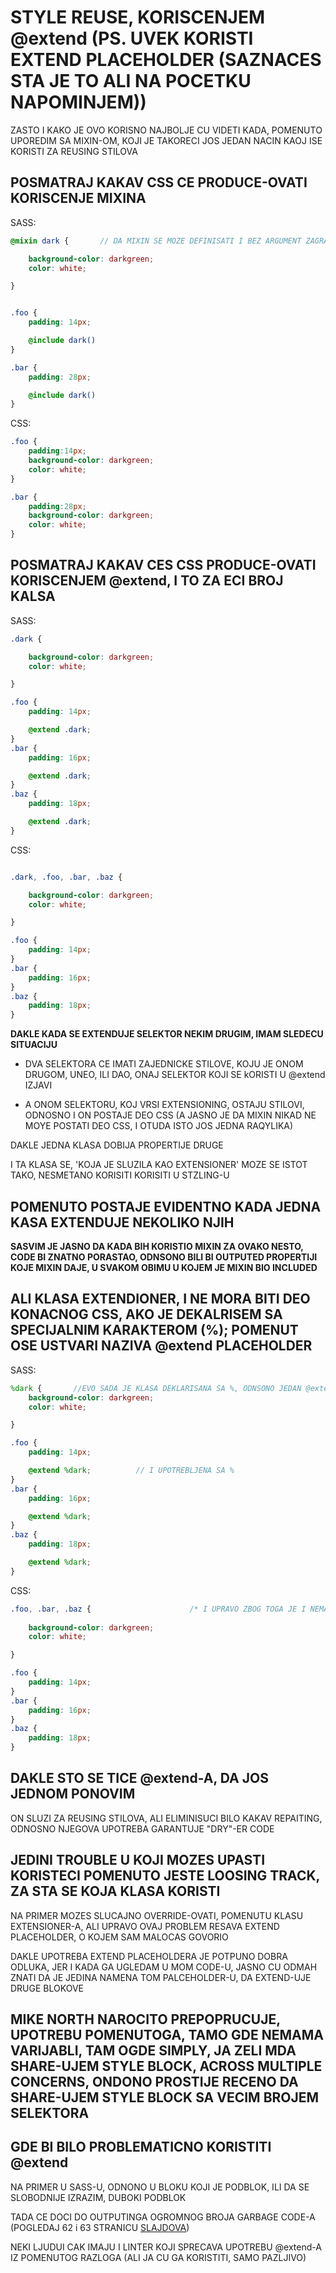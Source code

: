 # STYLE REUSE, KORISCENJEM @extend (PS. UVEK KORISTI EXTEND PLACEHOLDER (SAZNACES STA JE TO ALI NA POCETKU NAPOMINJEM))

ZASTO I KAKO JE OVO KORISNO NAJBOLJE CU VIDETI KADA, POMENUTO UPOREDIM SA MIXIN-OM, KOJI JE TAKORECI JOS JEDAN NACIN KAOJ ISE KORISTI ZA REUSING STILOVA

## POSMATRAJ KAKAV CSS CE PRODUCE-OVATI KORISCENJE MIXINA

SASS:

```scss
@mixin dark {       // DA MIXIN SE MOZE DEFINISATI I BEZ ARGUMENT ZAGRADE

    background-color: darkgreen;
    color: white;

}


.foo {
    padding: 14px;

    @include dark()
}

.bar {
    padding: 28px;

    @include dark()
}

```

CSS:

```css
.foo {
    padding:14px;
    background-color: darkgreen;
    color: white;
}

.bar {
    padding:28px;
    background-color: darkgreen;
    color: white;
}
```

## POSMATRAJ KAKAV CES CSS PRODUCE-OVATI KORISCENJEM @extend, I TO ZA ECI BROJ KALSA

SASS:

```scss
.dark {

    background-color: darkgreen;
    color: white;

}

.foo {
    padding: 14px;

    @extend .dark;
}
.bar {
    padding: 16px;

    @extend .dark;
}
.baz {
    padding: 18px;

    @extend .dark;
}


```

CSS:

```css

.dark, .foo, .bar, .baz {

    background-color: darkgreen;
    color: white;

}

.foo {
    padding: 14px;
}
.bar {
    padding: 16px;
}
.baz {
    padding: 18px;
}


```

**DAKLE KADA SE EXTENDUJE SELEKTOR NEKIM DRUGIM, IMAM SLEDECU SITUACIJU**

- DVA SELEKTORA CE IMATI ZAJEDNICKE STILOVE, KOJU JE ONOM DRUGOM, UNEO, ILI DAO, ONAJ SELEKTOR KOJI SE kORISTI U @extend IZJAVI

- A ONOM SELEKTORU, KOJ VRSI EXTENSIONING, OSTAJU STILOVI, ODNOSNO I ON POSTAJE DEO CSS (A JASNO JE DA MIXIN NIKAD NE MOYE POSTATI DEO CSS, I OTUDA ISTO JOS JEDNA RAQYLIKA)

DAKLE JEDNA KLASA DOBIJA PROPERTIJE DRUGE

I TA KLASA SE, 'KOJA JE SLUZILA KAO EXTENSIONER' MOZE SE ISTOT TAKO, NESMETANO KORISITI KORISITI U STZLING-U

## POMENUTO POSTAJE EVIDENTNO KADA JEDNA KASA EXTENDUJE NEKOLIKO NJIH

**SASVIM JE JASNO DA KADA BIH KORISTIO MIXIN ZA OVAKO NESTO, CODE BI ZNATNO PORASTAO, ODNSONO BILI BI OUTPUTED PROPERTIJI KOJE MIXIN DAJE, U SVAKOM OBIMU U KOJEM JE MIXIN BIO INCLUDED**

## ALI KLASA EXTENDIONER, I NE MORA BITI DEO KONACNOG CSS, AKO JE DEKALRISEM SA SPECIJALNIM KARAKTEROM (%); POMENUT OSE USTVARI NAZIVA @extend PLACEHOLDER

SASS:

```scss
%dark {       //EVO SADA JE KLASA DEKLARISANA SA %, ODNSONO JEDAN @extend PLACEHOLDER
    background-color: darkgreen;
    color: white;

}

.foo {
    padding: 14px;

    @extend %dark;          // I UPOTREBLJENA SA %
}
.bar {
    padding: 16px;

    @extend %dark;
}
.baz {
    padding: 18px;

    @extend %dark;
}


```

CSS:

```css
.foo, .bar, .baz {                      /* I UPRAVO ZBOG TOGA JE I NEMA NAKON TRANSPILEINGA SASS-A */
                                                                                    /*U CSS*/
    background-color: darkgreen;
    color: white;

}

.foo {
    padding: 14px;
}
.bar {
    padding: 16px;
}
.baz {
    padding: 18px;
}

```

## DAKLE STO SE TICE @extend-A, DA JOS JEDNOM PONOVIM

ON SLUZI ZA REUSING STILOVA, ALI ELIMINISUCI BILO KAKAV REPAITING, ODNOSNO NJEGOVA UPOTREBA GARANTUJE "DRY"-ER CODE

## JEDINI TROUBLE U KOJI MOZES UPASTI KORISTECI POMENUTO JESTE LOOSING TRACK, ZA STA SE KOJA KLASA KORISTI

NA PRIMER MOZES SLUCAJNO OVERRIDE-OVATI, POMENUTU KLASU EXTENSIONER-A, ALI UPRAVO OVAJ PROBLEM RESAVA EXTEND PLACEHOLDER, O KOJEM SAM MALOCAS GOVORIO

DAKLE UPOTREBA EXTEND PLACEHOLDERA JE POTPUNO DOBRA ODLUKA, JER I KADA GA UGLEDAM U MOM CODE-U, JASNO CU ODMAH ZNATI DA JE JEDINA NAMENA TOM PALCEHOLDER-U, DA EXTEND-UJE DRUGE BLOKOVE

## MIKE NORTH NAROCITO PREPOPRUCUJE, UPOTREBU POMENUTOGA, TAMO GDE NEMAMA VARIJABLI, TAM OGDE SIMPLY, JA ZELI MDA SHARE-UJEM STYLE BLOCK, ACROSS MULTIPLE CONCERNS, ONDONO PROSTIJE RECENO DA SHARE-UJEM STYLE BLOCK SA VECIM BROJEM SELEKTORA

## GDE BI BILO PROBLEMATICNO KORISTITI @extend

NA PRIMER U SASS-U, ODNONO U BLOKU KOJI JE PODBLOK, ILI DA SE SLOBODNIJE IZRAZIM, DUBOKI PODBLOK

TADA CE DOCI DO OUTPUTINGA OGROMNOG BROJA GARBAGE CODE-A (POGLEDAJ 62 i 63 STRANICU [SLAJDOVA](https://drive.google.com/file/d/0B7LIdu29tPZRVmJVeXpvOHhaUW8/view))

NEKI LJUDUI CAK IMAJU I LINTER KOJI SPRECAVA UPOTREBU @extend-A IZ POMENUTOG RAZLOGA (ALI JA CU GA KORISTITI, SAMO PAZLJIVO)